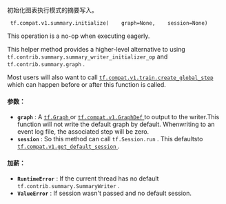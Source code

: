 初始化图表执行模式的摘要写入。

```
 tf.compat.v1.summary.initialize(    graph=None,    session=None) 
```

This operation is a no-op when executing eagerly.

This helper method provides a higher-level alternative to using `tf.contrib.summary.summary_writer_initializer_op`  and `tf.contrib.summary.graph` .

Most users will also want to call [ `tf.compat.v1.train.create_global_step` ](https://tensorflow.google.cn/api_docs/python/tf/compat/v1/train/create_global_step)which can happen before or after this function is called.

#### 参数：
- **`graph`** : A [ `tf.Graph` ](https://tensorflow.google.cn/api_docs/python/tf/Graph) or [ `tf.compat.v1.GraphDef` ](https://tensorflow.google.cn/api_docs/python/tf/compat/v1/GraphDef) to output to the writer.This function will not write the default graph by default. Whenwriting to an event log file, the associated step will be zero.
- **`session`** : So this method can call  `tf.Session.run` . This defaultsto [ `tf.compat.v1.get_default_session` ](https://tensorflow.google.cn/api_docs/python/tf/compat/v1/get_default_session).


#### 加薪：
- **`RuntimeError`** : If  the current thread has no default `tf.contrib.summary.SummaryWriter` .
- **`ValueError`** : If session wasn't passed and no default session.
